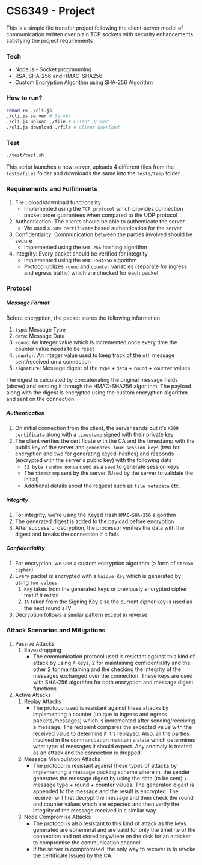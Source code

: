 # CS6349 - Project

This is a simple file transfer project following the client-server model of communication written over plain TCP sockets with security enhancements satisfying the project requirements

### Tech

- Node.js - Socket programming
- RSA, SHA-256 and HMAC-SHA256
- Custom Encryption Algorithm using SHA-256 Algorithm

### How to run?

```sh
chmod +x ./cli.js
./cli.js server # Server
./cli.js upload ./file # Client Upload
./cli.js download ./file # Client Download
```

### Test

```sh
./test/test.sh
```

This script launches a new server, uploads 4 different files from the `tests/files` folder and downloads the same into the `tests/temp` folder.

### Requirements and Fulfillments

1. File upload/download functionality
   - Implemented using the `TCP protocol` which provides connection packet order guarantees when compared to the UDP protocol
2. Authentication: The clients should be able to authenticate the server
   - We used `X.509 certificate` based authentication for the server
3. Confidentiality: Communication between the parties involved should be secure
   - Implemented using the `SHA-256` hashing algorithm
4. Integrity: Every packet should be verified for integrity
   - Implemented using the `HMAC-SHA256` algorithm
   - Protocol utilizes `round` and `counter` variables (separate for ingress and egress traffic) which are checked for each packet

### Protocol

##### Message Format

Before encryption, the packet stores the following information

1. `type`: Message Type
2. `data`: Message Data
3. `round`: An integer value which is incremented once every time the counter value needs to be reset
4. `counter`: An integer value used to keep track of the `nth` message sent/received on a connection
5. `signature`: Message digest of the `type` + `data` + `round` + `counter` values

The digest is calculated by concatenating the original message fields (above) and sending it through the HMAC-SHA256 algorithm.
The payload along with the digest is encrypted using the custom encryption algorithm and sent on the connection.

##### Authentication

1. On initial connection from the client, the server sends out it's `X509 certificate` along with a `timestamp` signed with their private key
2. The client verifies the certificate with the CA and the timestamp with the public key of the server and `generates four session keys` (two for encryption and two for generating keyed-hashes) and responds (encrypted with the server's public key) with the following data
   - `32 byte random nonce` used as a `seed` to generate session keys
   - The `timestamp` sent by the server (Used by the server to validate the initial)
   - Additional details about the request such as `file metadata` etc.

##### Integrity

1. For integrity, we're using the Keyed Hash `HMAC-SHA-256` algorithm
2. The generated digest is added to the payload before encryption
3. After successful decryption, the processor verifies the data with the digest and breaks the connection if it fails

##### Confidentiality

1. For encryption, we use a custom encryption algorithm (a form of `stream cipher`)
2. Every packet is encrypted with a `Unique Key` which is generated by using `two values`
   1. `Key` takes from the generated keys or previously encrypted cipher text if it exists
   2. `IV` taken from the Signing Key else the current cipher key is used as the next round's IV
3. Decryption follows a similar pattern except in reverse

### Attack Scenarios and Mitigations

1. Passive Attacks
   1. Eavesdropping
      - The communication protocol used is resistant against this kind of attack by using 4 keys, 2 for maintaining confidentiality and the other 2 for maintaining and the checking the integrity of the messages exchanged over the connection. These keys are used with SHA-256 algorithm for both encryption and message digest functions.
2. Active Attacks
   1. Replay Attacks
      - The protocol used is resistant against these attacks by implementing a counter (unique to ingress and egress packets/messages) which is incremented after sending/receiving a message. The recipient compares the expected value with the received value to determine if it's replayed. Also, all the parties involved in the communication maintain a state which determines what type of messages it should expect. Any anomaly is treated as an attack and the connection is dropped.
   2. Message Manipulation Attacks
      - The protocol is resistant against these types of attacks by implementing a message packing scheme where in, the sender generates the message digest by using the data (to be sent) + message type + round + counter values. The generated digest is appended to the message and the result is encrypted. The receiver will first decrypt the message and then check the round and counter values which are expected and then verify the integrity of the message received in a similar way.
   3. Node Compromise Attacks
      - The protocol is also resistant to this kind of attack as the keys generated are ephemeral and are valid for only the timeline of the connection and not stored anywhere on the disk for an attacker to compromise the communication channel.
      - If the server is compromised, the only way to recover is to revoke the certificate issued by the CA.
